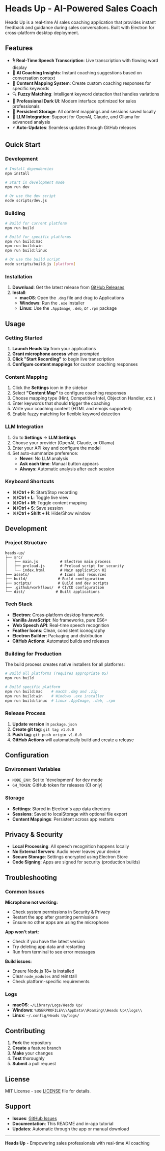 # Heads Up - AI-Powered Sales Coach

Heads Up is a real-time AI sales coaching application that provides instant feedback and guidance during sales conversations. Built with Electron for cross-platform desktop deployment.

## Features

- 🎙️ **Real-Time Speech Transcription**: Live transcription with flowing word display
- 🤖 **AI Coaching Insights**: Instant coaching suggestions based on conversation context
- 🎯 **Content Mapping System**: Create custom coaching responses for specific keywords
- 🔍 **Fuzzy Matching**: Intelligent keyword detection that handles variations
- 🌙 **Professional Dark UI**: Modern interface optimized for sales professionals
- 💾 **Persistent Storage**: All content mappings and sessions saved locally
- 🤖 **LLM Integration**: Support for OpenAI, Claude, and Ollama for advanced analysis
- ⚡ **Auto-Updates**: Seamless updates through GitHub releases

## Quick Start

### Development

```bash
# Install dependencies
npm install

# Start in development mode
npm run dev

# Or use the dev script
node scripts/dev.js
```

### Building

```bash
# Build for current platform
npm run build

# Build for specific platforms
npm run build:mac
npm run build:win
npm run build:linux

# Or use the build script
node scripts/build.js [platform]
```

### Installation

1. **Download**: Get the latest release from [GitHub Releases](https://github.com/your-username/heads-up/releases)
2. **Install**: 
   - **macOS**: Open the `.dmg` file and drag to Applications
   - **Windows**: Run the `.exe` installer
   - **Linux**: Use the `.AppImage`, `.deb`, or `.rpm` package

## Usage

### Getting Started

1. **Launch Heads Up** from your applications
2. **Grant microphone access** when prompted
3. **Click "Start Recording"** to begin live transcription
4. **Configure content mappings** for custom coaching responses

### Content Mapping

1. Click the **Settings** icon in the sidebar
2. Select **"Content Map"** to configure coaching responses
3. Choose mapping type (Hint, Competitive Intel, Objection Handler, etc.)
4. Enter keywords that should trigger the coaching
5. Write your coaching content (HTML and emojis supported)
6. Enable fuzzy matching for flexible keyword detection

### LLM Integration

1. Go to **Settings** → **LLM Settings**
2. Choose your provider (OpenAI, Claude, or Ollama)
3. Enter your API key and configure the model
4. Set auto-summarize preference:
   - **Never**: No LLM analysis
   - **Ask each time**: Manual button appears
   - **Always**: Automatic analysis after each session

### Keyboard Shortcuts

- **⌘/Ctrl + R**: Start/Stop recording
- **⌘/Ctrl + L**: Toggle live view
- **⌘/Ctrl + M**: Toggle content mapping
- **⌘/Ctrl + S**: Save session
- **⌘/Ctrl + Shift + H**: Hide/Show window

## Development

### Project Structure

```
heads-up/
├── src/
│   ├── main.js          # Electron main process
│   ├── preload.js       # Preload script for security
│   └── index.html       # Main application UI
├── assets/              # Icons and resources
├── build/              # Build configuration
├── scripts/            # Build and dev scripts
├── .github/workflows/  # CI/CD configuration
└── dist/              # Built applications
```

### Tech Stack

- **Electron**: Cross-platform desktop framework
- **Vanilla JavaScript**: No frameworks, pure ES6+
- **Web Speech API**: Real-time speech recognition
- **Feather Icons**: Clean, consistent iconography
- **Electron Builder**: Packaging and distribution
- **GitHub Actions**: Automated builds and releases

### Building for Production

The build process creates native installers for all platforms:

```bash
# Build all platforms (requires appropriate OS)
npm run build

# Build specific platform
npm run build:mac    # macOS .dmg and .zip
npm run build:win    # Windows .exe installer
npm run build:linux  # Linux .AppImage, .deb, .rpm
```

### Release Process

1. **Update version** in `package.json`
2. **Create git tag**: `git tag v1.0.0`
3. **Push tag**: `git push origin v1.0.0`
4. **GitHub Actions** will automatically build and create a release

## Configuration

### Environment Variables

- `NODE_ENV`: Set to 'development' for dev mode
- `GH_TOKEN`: GitHub token for releases (CI only)

### Storage

- **Settings**: Stored in Electron's app data directory
- **Sessions**: Saved to localStorage with optional file export
- **Content Mappings**: Persistent across app restarts

## Privacy & Security

- **Local Processing**: All speech recognition happens locally
- **No External Servers**: Audio never leaves your device
- **Secure Storage**: Settings encrypted using Electron Store
- **Code Signing**: Apps are signed for security (production builds)

## Troubleshooting

### Common Issues

**Microphone not working:**
- Check system permissions in Security & Privacy
- Restart the app after granting permissions
- Ensure no other apps are using the microphone

**App won't start:**
- Check if you have the latest version
- Try deleting app data and restarting
- Run from terminal to see error messages

**Build issues:**
- Ensure Node.js 18+ is installed
- Clear `node_modules` and reinstall
- Check platform-specific requirements

### Logs

- **macOS**: `~/Library/Logs/Heads Up/`
- **Windows**: `%USERPROFILE%\\AppData\\Roaming\\Heads Up\\logs\\`
- **Linux**: `~/.config/Heads Up/logs/`

## Contributing

1. **Fork** the repository
2. **Create** a feature branch
3. **Make** your changes
4. **Test** thoroughly
5. **Submit** a pull request

## License

MIT License - see [LICENSE](LICENSE) file for details.

## Support

- **Issues**: [GitHub Issues](https://github.com/your-username/heads-up/issues)
- **Documentation**: This README and in-app tutorial
- **Updates**: Automatic through the app or manual download

---

**Heads Up** - Empowering sales professionals with real-time AI coaching